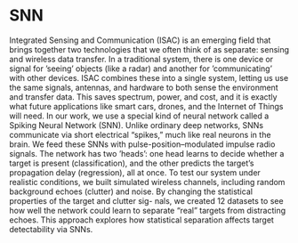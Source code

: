 # SNN
Integrated Sensing and Communication (ISAC) is an emerging field that brings together two technologies that we often think of as separate: sensing and wireless data transfer. In a traditional system, there is one device or signal for ’seeing’ objects (like a radar) and another for ’communicating’ with other devices. ISAC combines these into a single system, letting us use the same signals, antennas, and hardware to both sense the environment and transfer data. This saves spectrum, power, and cost, and it is exactly what future applications like smart cars, drones, and the Internet of Things will need. In our work, we use a special kind of neural network called a Spiking Neural Network (SNN). Unlike ordinary deep networks, SNNs communicate via short electrical “spikes,” much like real neurons in the brain. We feed these SNNs with pulse-position–modulated impulse radio signals. The network has two ’heads’: one head learns to decide whether a target is present (classification), and the other predicts the target’s propagation delay (regression), all at once. To test our system under realistic conditions, we built simulated wireless channels, including random background echoes (clutter) and noise. By changing the statistical properties of the target and clutter sig- nals, we created 12 datasets to see how well the network could learn to separate “real” targets from distracting echoes. This approach explores how statistical separation affects target detectability via SNNs.

